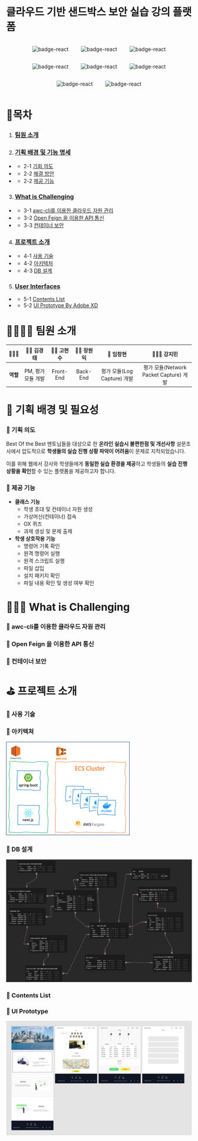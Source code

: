 # **클라우드 기반 샌드박스 보안 실습 강의 플랫폼**

<div align="center"> 
  <img style="margin: 15px" src="https://img.shields.io/badge/react.js-17.0.2-9cf.svg" alt="badge-react" />
  <img style="margin: 15px" src="https://img.shields.io/badge/Next.js-11.1.2-inactive.svg" alt="badge-react"/>
  <img style="margin: 15px" src="https://img.shields.io/badge/Redux-4.1.1-red.svg" alt="badge-react" />
  <img style="margin: 15px" src="https://img.shields.io/badge/SpringBoot-2.5.4-green.svg" alt="badge-react" />
  <img style="margin: 15px" src="https://img.shields.io/badge/QueryDsl-4.4.0-success.svg" alt="badge-react"/>
  <img style="margin: 15px" src="https://img.shields.io/badge/NHNCloud-Instance-blue.svg" alt="badge-react"/>
  <img style="margin: 15px" src="https://img.shields.io/badge/AWS-S3-orange.svg" alt="badge-react"/>
  <img style="margin: 15px" src="https://img.shields.io/badge/Nginx-2.5.4-green.svg" alt="badge-react" />
</div>

# 📝목차

1. ### [팀원 소개](#-팀원-소개)
2. ### [기획 배경 및 기능 명세](#-기획-배경-및-필요성)

- - 2-1 [기회 의도](#-기획-의도)
- - 2-2 [해결 방안](#-서비스-목적)
- - 2-2 [제공 기능](#-제공-기능)

3. ### [What is Challenging](#-What-is-Challenging)

- - 3-1 [awc-cli를 이용한 클라우드 자원 관리](#-SEO-검색-엔진-최적화)
- - 3-2 [Open Feign 을 이용한 API 통신](#-Nginx-와-무중단-배포)
- - 3-3 [컨테이너 보안](#-Nginx-와-무중단-배포)

4. ### [프로젝트 소개](#-프로젝트-소개)

- - 4-1 [사용 기술](#-사용-기술)
- - 4-2 [아키텍처](#-CI-CD-Pipeline)
- - 4-3 [DB 설계](#-배포-구조)

5. ### [User Interfaces](#-User-Interface)

- - 5-1 [Contents List](#-Contents-List)
- - 5-2 [UI Prototype By Adobe XD](#-UI-Prototype)

# 👨‍👩‍👧‍👦 팀원 소개

|    👨‍👨‍👧    |    🧑‍💼 김경태    | 🧑‍💻 고현수 | 🧑‍🎨 장원익 |          🥷 임창현           |               👩🏻‍⚕️ 강지민                |
| :------: | :----------------: | :----------: | :----------: | :-------------------------: | :------------------------------------: |
| **역할** | PM, 평가 모듈 개발 |  Front-End   |   Back-End   | 평가 모듈(Log Capture) 개발 | 평가 모듈(Network Packet Capture) 게발 |

# 🔖 기획 배경 및 필요성

### 📌 기획 의도

Best Of the Best 멘토님들을 대상으로 한 **온라인 실습시 불편한점 및 개선사항** 설문조사에서 압도적으로 **학생들의 실습 진행 상황 파악이 어려움**이 문제로 지적되었습니다.

이를 위해 웹에서 강사와 학생들에게 **동일한 실습 환경을 제공**하고 학생들의 **실습 진행상황을 확인**할 수 있는 플랫폼을 제공하고자 합니다.

### 📌 제공 기능

- **클래스 기능**
  - 학생 초대 및 컨테이너 자원 생성
  - 가상머신(컨테이너) 접속
  - OX 퀴즈
  - 과제 생성 및 문제 출제
- **학생 상호작용 기능**
  - 명령어 기록 확인
  - 원격 명령어 실행
  - 원격 스크립트 실행
  - 파일 삽입
  - 설치 패키지 확인
  - 파일 내용 확인 및 생성 여부 확인

# 👩🏻‍💻 What is Challenging

### 📌 awc-cli를 이용한 클라우드 자원 관리

### 📌 Open Feign 을 이용한 API 통신

### 📌 컨테이너 보안

# ⛳️ 프로젝트 소개

### 📌 사용 기술

### 📌 아키텍쳐

![deploy](https://github.com/V-Ground/Backend/blob/master/assets/deploy.png)

### 📌 DB 설계

![deploy](https://github.com/V-Ground/Backend/blob/master/assets/db.png)

### 📌 Contents List

### 📌 UI Prototype

![UI](https://github.com/dhslrl321/Bless-Music-Studio/blob/master/images/xd.png)
